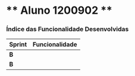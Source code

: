 ** Aluno 1200902 **
===============================


### Índice das Funcionalidade Desenvolvidas ###

| Sprint | Funcionalidade                                |
|--------|-----------------------------------------------|
| **B**  | |
| **B**  |  |
